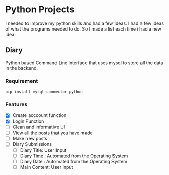 # Python Projects
I needed to improve my python skills and had a few ideas. I had a few ideas of what the programs needed to do. So I made a list each time i had a new idea

## Diary
Python based Command Line Interface that uses mysql to store all the data in the backend.
### Requirement
    pip install mysql-connector-python
### Features
- [x] Create acccount function
- [x] Login Function
- [ ] Clean and informative UI
- [ ] View all the posts that you have made
- [ ] Make new posts
- [ ] Diary Submissions
	- [ ] Diary Title: User Input
	- [ ] Diary Time : Automated from the Operating System
	- [ ] Diary Date : Automated from the Operating System
	- [ ] Main Content: User Input
